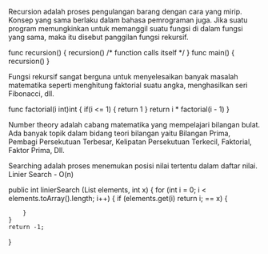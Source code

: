 Recursion adalah proses pengulangan barang dengan cara yang mirip. Konsep yang sama berlaku dalam bahasa pemrograman juga. Jika suatu program memungkinkan untuk memanggil suatu fungsi di dalam fungsi yang sama, maka itu disebut panggilan fungsi rekursif.

func recursion() {
   recursion() /* function calls itself */
}
func main() {
   recursion()
}

Fungsi rekursif sangat berguna untuk menyelesaikan banyak masalah matematika seperti menghitung faktorial suatu angka, menghasilkan seri Fibonacci, dll.

func factorial(i int)int {
   if(i <= 1) {
      return 1
   }
   return i * factorial(i - 1)
}

Number theory adalah cabang matematika yang mempelajari bilangan bulat. Ada banyak topik dalam bidang teori bilangan yaitu Bilangan Prima, Pembagi Persekutuan Terbesar, Kelipatan Persekutuan Terkecil, Faktorial, Faktor Prima, Dll.

Searching adalah proses menemukan posisi nilai tertentu dalam daftar nilai.
Linier Search - O(n)

public int linierSearch (List<Integer> elements, int x) { 
    for (int i = 0; i < elements.toArray().length; i++) {
        if (elements.get(i) return i; == x) {

        }
    }
    return -1;
}
